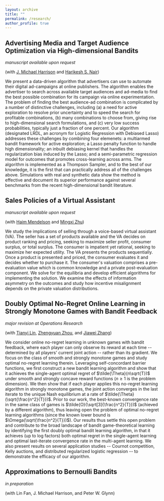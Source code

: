 ```yaml
---
layout: archive
title: ""
permalink: /research/
author_profile: true
---
```


Advertising Media and Target Audience Optimization via High-dimensional Bandits
-----
*manuscript available upon request*

(with [J. Michael Harrison](https://www.gsb.stanford.edu/faculty-research/faculty/j-michael-harrison) and [Harikesh S. Nair](https://gsb-faculty.stanford.edu/harikesh-nair/)) 

We present a data-driven algorithm that advertisers can use to automate their digital ad-campaigns at online publishers. The algorithm enables the advertiser to search across available target audiences and ad-media to find the best possible combination for its campaign via online experimentation. The problem of finding the best audience-ad combination is complicated by a number of distinctive challenges, including (a) a need for active exploration to resolve prior uncertainty and to speed the search for profitable combinations, (b) many combinations to choose from, giving rise to high-dimensional search formulations, and (c) very low success probabilities, typically just a fraction of one percent. Our algorithm (designated LRDL, an acronym for Logistic Regression with Debiased Lasso) addresses these challenges by combining four elemenets: a multiarmed bandit framework for active exploration; a Lasso penalty function to handle high dimensionality; an inbuilt debiasing kernel that handles the regularization bias induced by the Lasso; and a semi-parametric regression model for outcomes that promotes cross-learning across arms. The algorithm is implemented as a Thompson Sampler, and to the best of our knowledge, it is the first that can practically address all of the challenges above. Simulations with real and synthetic data show the method is effective and document its superior performance against several benchmarks from the recent high-dimensional bandit literature.


Sales Policies of a Virtual Assistant
-----
*manuscript available upon request*

(with [Haim Mendelson](https://www.gsb.stanford.edu/faculty-research/faculty/haim-mendelson) and [Mingxi Zhu](https://sites.google.com/view/mingxizhu/home))

We study the implications of selling through a voice-based virtual assistant (VA). The seller has a set of products available and the VA decides on product ranking and pricing, seeking to maximize seller profit, consumer surplus, or total surplus. The consumer is impatient yet rational, seeking to maximize her expected utility. The VA presents the products sequentially. Once a product is presented and priced, the consumer evaluates it and decides whether to purchase it. The consumer's valuation comprises a pre-evaluation value which is common knowledge and a private post-evaluation component. We solve for the equilibria and develop efficient algorithms for implementing the solution. We examine the effects of information asymmetry on the outcomes and study how incentive misalignment depends on the private valuation distributions.

Doubly Optimal No-Regret Online Learning in Strongly Monotone Games with Bandit Feedback
-----
*major revision at Operations Research*

(with [Tianyi Lin](https://tydlin.github.io), [Zhengyuan Zhou](https://www.stern.nyu.edu/faculty/bio/zhengyuan-zhou), and [Jiawei Zhang](https://www.stern.nyu.edu/faculty/bio/jiawei-zhang)) 

We consider online no-regret learning in unknown games with bandit feedback, where each player can only observe its reward at each time -- determined by all players' current joint action -- rather than its gradient. We focus on the class of smooth and strongly monotone games and study optimal no-regret learning therein. Leveraging self-concordant barrier functions, we first construct a new bandit learning algorithm and show that it achieves the single-agent optimal regret of $\tilde{\Theta}(n\sqrt{T})$ under smooth and strongly concave reward functions ($n \geq 1$ is the problem dimension). We then show that if each player applies this no-regret learning algorithm in strongly monotone games, the joint action converges in the last iterate to the unique Nash equilibrium at a rate of $\tilde{\Theta}(\sqrt{\frac{n^2}{T}})$. Prior to our work, the best-known convergence rate in the same class of games is $\tilde{O}(\sqrt[3]{\frac{n^2}{T}})$ (achieved by a different algorithm), thus leaving open the problem of optimal no-regret learning algorithms (since the known lower bound is $\Omega(\sqrt{\frac{n^2}{T}})$). Our results thus settle this open problem and contribute to the broad landscape of bandit game-theoretical learning by identifying the first doubly optimal bandit learning algorithm, in that it achieves (up to log factors) both optimal regret in the single-agent learning and optimal last-iterate convergence rate in the multi-agent learning. We also present results on several application studies -- Cournot competition, Kelly auctions, and distributed regularized logistic regression -- to demonstrate the efficacy of our algorithm.

Approximations to Bernoulli Bandits
-----
*in preparation*

(with Lin Fan, J. Michael Harrison, and Peter W. Glynn)


